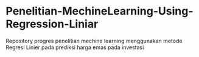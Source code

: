 # Penelitian-MechineLearning-Using-Regression-Liniar
Repository progres penelitian mechine learning menggunakan metode Regresi Linier pada prediksi harga emas pada investasi
